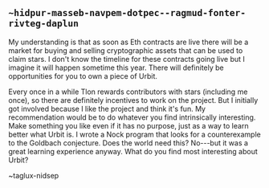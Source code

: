 ## `~hidpur-masseb-navpem-dotpec--ragmud-fonter-rivteg-daplun`
My understanding is that as soon as Eth contracts are live there will be a market for buying and selling cryptographic assets that can be used to claim stars. I don't know the timeline for these contracts going live but I imagine it will happen sometime this year. There will definitely be opportunities for you to own a piece of Urbit.

Every once in a while Tlon rewards contributors with stars (including me once), so there are definitely incentives to work on the project. But I initially got involved because I like the project and think it's fun. My recommendation would be to do whatever you find intrinsically interesting. Make something you like even if it has no purpose, just as a way to learn better what Urbit is. I wrote a Nock program that looks for a counterexample to the Goldbach conjecture. Does the world need this? No---but it was a great learning experience anyway. What do you find most interesting about Urbit? 

~taglux-nidsep